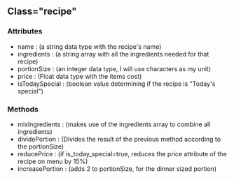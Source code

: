 ## Class="recipe"
### Attributes
* name : (a string data type with the recipe's name)
* ingredients : (a string array with all the ingredients needed for that recipe)
* portionSize : (an integer data type, I will use characters as my unit)
* price : (Float data type with the items cost)
* isTodaySpecial : (boolean value determining if the recipe is "Today's special")


### Methods
* mixIngredients : (makes use of the ingredients array to combine all ingredients)
* dividePortion : (Divides the result of the previous method according to the portionSize)
* reducePrice : (if is_today_special=true, reduces the price attribute of the recipe on menu by 15%)
* increasePortion : (adds 2 to portionSize, for the dinner sized portion)
